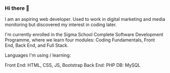 ### Hi there 👋

I am an aspiring web developer. Used to work in digital marketing and media monitoring but discovered my interest in coding later.

I'm currently enrolled in the Sigma School Complete Software Development Programme, where we learn four modules: Coding Fundamentals, Front End, Back End, and Full Stack.

Languages I'm using / learning: 

Front End: HTML, CSS, JS, Bootstrap
Back End: PHP
DB: MySQL
